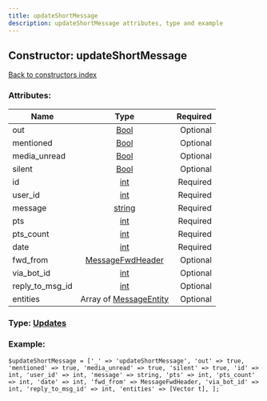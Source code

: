 ```yaml
---
title: updateShortMessage
description: updateShortMessage attributes, type and example
---
```

## Constructor: updateShortMessage  
[Back to constructors index](index.md)



### Attributes:

| Name     |    Type       | Required |
|----------|:-------------:|---------:|
|out|[Bool](../types/Bool.md) | Optional|
|mentioned|[Bool](../types/Bool.md) | Optional|
|media\_unread|[Bool](../types/Bool.md) | Optional|
|silent|[Bool](../types/Bool.md) | Optional|
|id|[int](../types/int.md) | Required|
|user\_id|[int](../types/int.md) | Required|
|message|[string](../types/string.md) | Required|
|pts|[int](../types/int.md) | Required|
|pts\_count|[int](../types/int.md) | Required|
|date|[int](../types/int.md) | Required|
|fwd\_from|[MessageFwdHeader](../types/MessageFwdHeader.md) | Optional|
|via\_bot\_id|[int](../types/int.md) | Optional|
|reply\_to\_msg\_id|[int](../types/int.md) | Optional|
|entities|Array of [MessageEntity](../types/MessageEntity.md) | Optional|



### Type: [Updates](../types/Updates.md)


### Example:

```
$updateShortMessage = ['_' => 'updateShortMessage', 'out' => true, 'mentioned' => true, 'media_unread' => true, 'silent' => true, 'id' => int, 'user_id' => int, 'message' => string, 'pts' => int, 'pts_count' => int, 'date' => int, 'fwd_from' => MessageFwdHeader, 'via_bot_id' => int, 'reply_to_msg_id' => int, 'entities' => [Vector t], ];
```